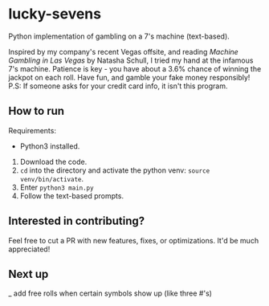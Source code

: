 # lucky-sevens
Python implementation of gambling on a 7's machine (text-based).

Inspired by my company's recent Vegas offsite, and reading *Machine Gambling in Las Vegas* by Natasha Schull, 
I tried my hand at the infamous 7's machine. Patience is key - you have about a 3.6% chance of winning the jackpot on each roll. 
Have fun, and gamble your fake money responsibly!
P.S: If someone asks for your credit card info, it isn't this program.


## How to run

Requirements: 
- Python3 installed. 

1. Download the code. 
2. `cd` into the directory and activate the python venv: `source venv/bin/activate`.
3. Enter `python3 main.py`
4. Follow the text-based prompts. 


## Interested in contributing?

Feel free to cut a PR with new features, fixes, or optimizations. It'd be much appreciated! 


## Next up

_ add free rolls when certain symbols show up (like three #'s)